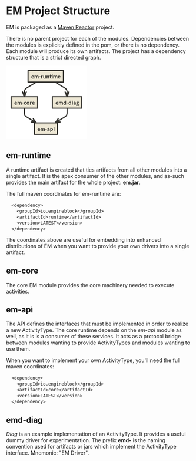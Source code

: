 # EM Project Structure

EM is packaged as a [Maven Reactor](https://maven.apache.org/guides/mini/guide-multiple-modules.html) project.

There is no parent project for each of the modules. Dependencies between the modules is explicitly defined in the pom, or there is no dependency. Each module will produce its own artifacts. The project has a dependency structure that is a strict directed graph.

![Project Structure](diagrams/project_structure.png)
## em-runtime

A runtime artifact is created that ties artifacts from all other modules into a single artifact. It is the apex consumer of the other modules, and as-such provides the main artifact for the whole project: __em.jar__.

The full maven coordinates for em-runtime are:
~~~
  <dependency>
    <groupId>io.engineblock</groupId>
    <artifactId>runtime</artifactId>
    <version>LATEST</version>
  </dependency>
~~~

The coordinates above are useful for embedding into enhanced distributions of EM when you want to provide your own drivers into a single artifact.

## em-core

The core EM module provides the core machinery needed to execute activities.

## em-api

The API defines the interfaces that must be implemented in order to realize a new ActivityType. The core runtime depends on the _em-api_ module as well, as it is is a consumer of these services. It acts as a protocol bridge between modules wanting to provide ActivityTypes and modules wanting to use them.

When you want to implement your own ActivityType, you'll need the full maven coordinates:
~~~
  <dependency>
    <groupId>io.engineblock</groupId>
    <artifactId>core</artifactId>
    <version>LATEST</version>
  </dependency>
~~~

## emd-diag

_Diag_ is an example implementation of an ActivityType. It provides a useful dummy driver for experimentation. The prefix __emd-__ is the naming convention used for artifacts or jars which implement the ActivityType interface. Mnemonic: "EM Driver".
